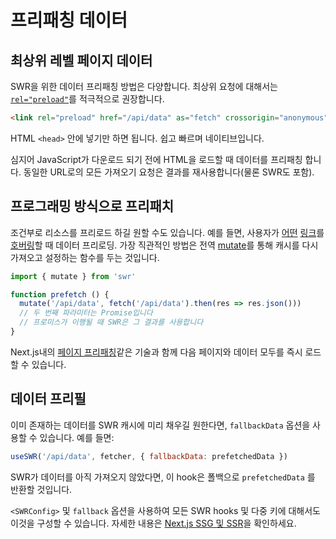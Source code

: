 # 프리패칭 데이터

## 최상위 레벨 페이지 데이터

SWR을 위한 데이터 프리패칭 방법은 다양합니다. 최상위 요청에 대해서는 [`rel="preload"`](https://developer.mozilla.org/en-US/docs/Web/HTML/Preloading_content)를 적극적으로 권장합니다.

```html
<link rel="preload" href="/api/data" as="fetch" crossorigin="anonymous">
```

HTML `<head>` 안에 넣기만 하면 됩니다. 쉽고 빠르며 네이티브입니다.

심지어 JavaScript가 다운로드 되기 전에 HTML을 로드할 때 데이터를 프리패칭 합니다. 동일한 URL로의 모든 가져오기 요청은 결과를 재사용합니다(물론 SWR도 포함).

## 프로그래밍 방식으로 프리패치

조건부로 리소스를 프리로드 하길 원할 수도 있습니다. 예를 들면, 사용자가 [어떤](https://github.com/guess-js/guess) [링크](https://instant.page)를 [호버링](https://github.com/GoogleChromeLabs/quicklink)할 때 데이터 프리로딩. 가장 직관적인 방법은 전역 [mutate](/docs/mutation)를 통해 캐시를 다시 가져오고 설정하는 함수를 두는 것입니다.

```js
import { mutate } from 'swr'

function prefetch () {
  mutate('/api/data', fetch('/api/data').then(res => res.json()))
  // 두 번째 파라미터는 Promise입니다
  // 프로미스가 이행될 때 SWR은 그 결과를 사용합니다
}
```

Next.js내의 [페이지 프리패칭](https://nextjs.org/docs/api-reference/next/router#routerprefetch)같은 기술과 함께 다음 페이지와 데이터 모두를 즉시 로드할 수 있습니다.

## 데이터 프리필

이미 존재하는 데이터를 SWR 캐시에 미리 채우길 원한다면, `fallbackData` 옵션을 사용할 수 있습니다. 예를 들면: 

```jsx
useSWR('/api/data', fetcher, { fallbackData: prefetchedData })
```

SWR가 데이터를 아직 가져오지 않았다면, 이 hook은 폴백으로 `prefetchedData` 를 반환할 것입니다. 

`<SWRConfig>` 및 `fallback` 옵션을 사용하여 모든 SWR hooks 및 다중 키에 대해서도 이것을 구성할 수 있습니다. 자세한 내용은 [Next.js SSG 및 SSR](/docs/with-nextjs)을 확인하세요.
